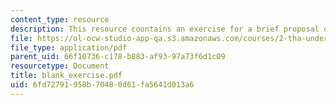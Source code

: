 ```yaml
---
content_type: resource
description: This resource coontains an exercise for a brief proposal of the thesis.
file: https://ol-ocw-studio-app-qa.s3.amazonaws.com/courses/2-tha-undergraduate-thesis-for-course-2-a-january-iap-2007/6fd72791958b70480d61fa5641d013a6_blank_exercise.pdf
file_type: application/pdf
parent_uid: 66f10736-c178-b883-af93-97a73f6d1c09
resourcetype: Document
title: blank_exercise.pdf
uid: 6fd72791-958b-7048-0d61-fa5641d013a6
---
```

